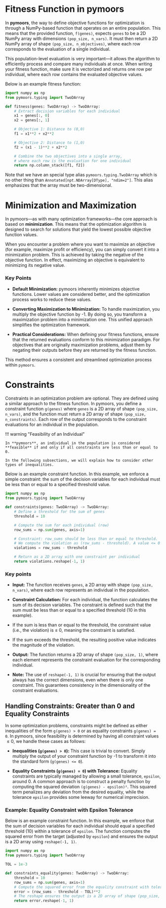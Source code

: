 # Fitness Function in pymoors

In **pymoors**, the way to define objective functions for optimization is through a NumPy-based function that operates on an entire population. This means that the provided function, `f(genes)`, expects `genes` to be a 2D NumPy array with dimensions `(pop_size, n_vars)`. It must then return a 2D NumPy array of shape `(pop_size, n_objectives)`, where each row corresponds to the evaluation of a single individual.

This population-level evaluation is very important—it allows the algorithm to efficiently process and compare many individuals at once. When writing your fitness function, make sure it is vectorized and returns one row per individual, where each row contains the evaluated objective values.

Below is an example fitness function:

```python
import numpy as np
from pymoors.typing import TwoDArray

def fitness(genes: TwoDArray) -> TwoDArray:
    # Extract decision variables for each individual
    x1 = genes[:, 0]
    x2 = genes[:, 1]

    # Objective 1: Distance to (0,0)
    f1 = x1**2 + x2**2

    # Objective 2: Distance to (1,0)
    f2 = (x1 - 1)**2 + x2**2

    # Combine the two objectives into a single array,
    # where each row is the evaluation for one individual
    return np.column_stack([f1, f2])
```

Note that we have an special type alias `pymoors.typing.TwoDArray` which is no other thing than `Annotated[npt.NDArray[DType], "ndim=2"]`. This alias emphasizes that the array must be two-dimensional.

# Minimization and Maximization

In pymoors—as with many optimization frameworks—the core approach is based on **minimization**. This means that the optimization algorithm is designed to search for solutions that yield the lowest possible objective function values.

When you encounter a problem where you want to maximize an objective (for example, maximize profit or efficiency), you can simply convert it into a minimization problem. This is achieved by taking the negative of the objective function. In effect, maximizing an objective is equivalent to minimizing its negative value.

### Key Points

- **Default Minimization:**
  pymoors inherently minimizes objective functions. Lower values are considered better, and the optimization process works to reduce these values.

- **Converting Maximization to Minimization:**
  To handle maximization, you multiply the objective function by -1. By doing so, you transform a maximization problem into a minimization one. This unified approach simplifies the optimization framework.

- **Practical Considerations:**
  When defining your fitness functions, ensure that the returned evaluations conform to this minimization paradigm. For objectives that are originally maximization problems, adjust them by negating their outputs before they are returned by the fitness function.

This method ensures a consistent and streamlined optimization process within `pymoors`.

# Constraints

Constraints in an optimization problem are optional. They are defined using a similar approach to the fitness function. In pymoors, you define a constraint function `g(genes)` where `genes` is a 2D array of shape `(pop_size, n_vars)`, and the function must return a 2D array of shape `(pop_size, n_constraints)`. Each row of the output corresponds to the constraint evaluations for an individual in the population.


!!! warning "Feasibility of an Individual"

    In **pymoors**, an individual in the population is considered **feasible** if and only if all constraints are less than or equal to 0.  
    
    In the following subsections, we will explain how to consider other types of inequalities.



Below is an example constraint function. In this example, we enforce a simple constraint: the sum of the decision variables for each individual must be less than or equal to a specified threshold value.

```python
import numpy as np
from pymoors.typing import TwoDArray

def constraints(genes: TwoDArray) -> TwoDArray:
    # Define a threshold for the sum of genes
    threshold = 10

    # Compute the sum for each individual (row)
    row_sums = np.sum(genes, axis=1)

    # Constraint: row_sums should be less than or equal to threshold.
    # We compute the violation as (row_sums - threshold). A value <= 0 means the constraint is satisfied.
    violations = row_sums - threshold

    # Return as a 2D array with one constraint per individual
    return violations.reshape(-1, 1)
```

### Key points

- **Input:**
The function receives `genes`, a 2D array with shape `(pop_size, n_vars)`, where each row represents an individual in the population.

- **Constraint Calculation:**
For each individual, the function calculates the sum of its decision variables. The constraint is defined such that the sum must be less than or equal to a specified threshold (10 in this example).
- If the sum is less than or equal to the threshold, the constraint value (i.e., the violation) is ≤ 0, meaning the constraint is satisfied.
- If the sum exceeds the threshold, the resulting positive value indicates the magnitude of the violation.

- **Output:**
The function returns a 2D array of shape `(pop_size, 1)`, where each element represents the constraint evaluation for the corresponding individual.

- **Note:**
The use of `reshape(-1, 1)` is crucial for ensuring that the output always has the correct dimensions, even when there is only one constraint. This guarantees consistency in the dimensionality of the constraint evaluations.


## Handling Constraints: Greater than 0 and Equality Constraints

In some optimization problems, constraints might be defined as either inequalities of the form `g(genes) > 0` or as equality constraints `g(genes) = 0`. In pymoors, since feasibility is determined by having all constraint values $≤ 0$, we handle these cases as follows:

- **Inequalities (`g(genes) > 0`):**
  This case is trivial to convert. Simply multiply the output of your constraint function by -1 to transform it into the standard form (`g(genes) <= 0`).

- **Equality Constraints (`g(genes) = 0`) with Tolerance:**
  Equality constraints are typically managed by allowing a small tolerance, `epsilon`, around 0. A common approach is to construct a penalty function by computing the squared deviation `(g(genes) - epsilon)²`. This squared term penalizes any deviation from the desired equality, while the tolerance `epsilon` provides some leeway for numerical imprecision.

### Example: Equality Constraint with Epsilon Tolerance

Below is an example constraint function. In this example, we enforce that the sum of decision variables for each individual should equal a specified threshold (10) within a tolerance of `epsilon`. The function computes the squared error from the target (adjusted by `epsilon`) and ensures the output is a 2D array using `reshape(-1, 1)`.

```python
import numpy as np
from pymoors.typing import TwoDArray

TOL = 1e-3

def constraints_equality(genes: TwoDArray) -> TwoDArray:
    threshold = 10
    row_sums = np.sum(genes, axis=1)
    # Compute the squared error from the equality constraint with tolerance epsilon.
    error = (row_sums - threshold - TOL)**2
    # The reshape ensures the output is a 2D array of shape (pop_size, 1)
    return error.reshape(-1, 1)
```
